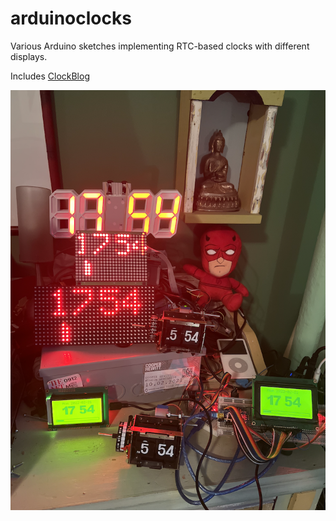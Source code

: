 # arduinoclocks
Various Arduino sketches implementing RTC-based clocks with different displays.

Includes [ClockBlog](https://dpwe.github.io/arduinoclocks/)

<img alt="Several Arduino Clocks" src="https://raw.githubusercontent.com/dpwe/arduinoclocks/main/pics/arduino_clocks.png">
